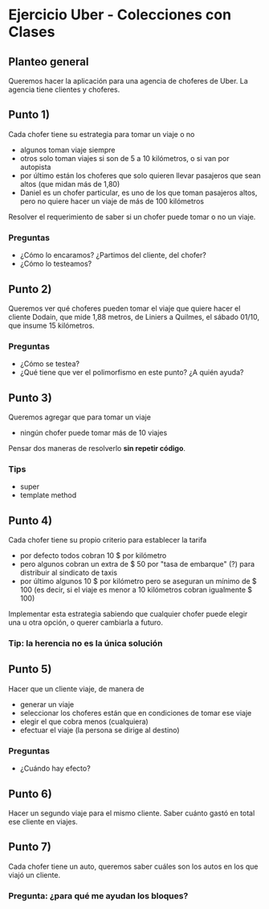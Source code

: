 
# Ejercicio Uber - Colecciones con Clases

## Planteo general
Queremos hacer la aplicación para una agencia de choferes de Uber.
La agencia tiene clientes y choferes.

## Punto 1)
Cada chofer tiene su estrategia para tomar un viaje o no

* algunos toman viaje siempre
* otros solo toman viajes si son de 5 a 10 kilómetros, o si van por autopista 
* por último están los choferes que solo quieren llevar pasajeros que sean altos (que midan más de 1,80)
 * Daniel es un chofer particular, es uno de los que toman pasajeros altos, pero no quiere hacer un viaje de más de 100 kilómetros

Resolver el requerimiento de saber si un chofer puede tomar o no un viaje.

### Preguntas

* ¿Cómo lo encaramos? ¿Partimos del cliente, del chofer? 
* ¿Cómo lo testeamos?


## Punto 2) 
Queremos ver qué choferes pueden tomar el viaje que quiere hacer el cliente Dodain, que mide 1,88 metros, de Liniers a Quilmes, el sábado 01/10, que insume 15 kilómetros.

### Preguntas
* ¿Cómo se testea?
* ¿Qué tiene que ver el polimorfismo en este punto? ¿A quién ayuda?

## Punto 3)
Queremos agregar que para tomar un viaje

* ningún chofer puede tomar más de 10 viajes

Pensar dos maneras de resolverlo **sin repetir código**.

### Tips

* super
* template method

## Punto 4) 
Cada chofer tiene su propio criterio para establecer la tarifa

* por defecto todos cobran 10 $ por kilómetro
* pero algunos cobran un extra de $ 50 por "tasa de embarque" (?) para distribuir al sindicato de taxis
* por último algunos 10 $ por kilómetro pero se aseguran un mínimo de $ 100 (es decir, si el viaje es menor a 10 kilómetros cobran igualmente $ 100)

Implementar esta estrategia sabiendo que cualquier chofer puede elegir una u otra opción, o querer cambiarla a futuro.

### Tip: la herencia no es la única solución

## Punto 5) 
Hacer que un cliente viaje, de manera de 

* generar un viaje
* seleccionar los choferes están que en condiciones de tomar ese viaje 
* elegir el que cobra menos (cualquiera)
* efectuar el viaje (la persona se dirige al destino)

### Preguntas

* ¿Cuándo hay efecto?

## Punto 6)
Hacer un segundo viaje para el mismo cliente.
Saber cuánto gastó en total ese cliente en viajes.

## Punto 7)
Cada chofer tiene un auto, queremos saber cuáles son los autos en los que viajó un cliente.

### Pregunta: ¿para qué me ayudan los bloques?

